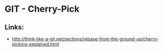 # GIT - Cherry-Pick

## Links:

* http://think-like-a-git.net/sections/rebase-from-the-ground-up/cherry-picking-explained.html



